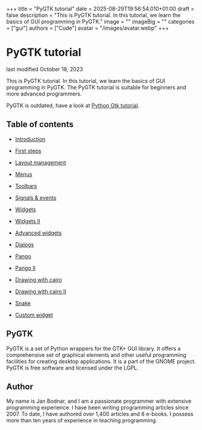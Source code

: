 +++
title = "PyGTK tutorial"
date = 2025-08-29T19:56:54.010+01:00
draft = false
description = "This is PyGTK tutorial. In this tutorial, we learn the basics of GUI programming in PyGTK."
image = ""
imageBig = ""
categories = ["gui"]
authors = ["Cude"]
avatar = "/images/avatar.webp"
+++

# PyGTK tutorial

last modified October 18, 2023

This is PyGTK tutorial. In this tutorial, we learn the basics of GUI 
programming in PyGTK. The PyGTK tutorial is suitable for beginners and
more advanced programmers.

PyGTK is outdated, have a look at [Python Gtk tutorial](/python/gtk/).

## Table of contents

  - [Introduction](introduction/)

  - [First steps](firststeps/)

  - [Layout management](layout/)

  - [Menus](menus/)

  - [Toolbars](toolbars/)

  - [Signals &amp; events](signals/)

  - [Widgets](widgets/)

  - [Widgets II](widgetsII/)

  - [Advanced widgets](advancedwidgets/)

  - [Dialogs](dialogs/)

  - [Pango](pango/)

  - [Pango II](pangoII/)

  - [Drawing with cairo](drawing/)

  - [Drawing with cairo II](drawingII/)

  - [Snake](snake/)

  - [Custom widget](customwidget/)

## PyGTK

PyGTK is a set of Python wrappers for the GTK+ GUI library. 
It offers a comprehensive set of graphical elements and other useful 
programming facilities for creating desktop applications. It is a part 
of the GNOME project. PyGTK is free software and licensed under the LGPL.

## Author

My name is Jan Bodnar, and I am a passionate programmer with extensive
programming experience. I have been writing programming articles since 2007.
To date, I have authored over 1,400 articles and 8 e-books. I possess more
than ten years of experience in teaching programming.